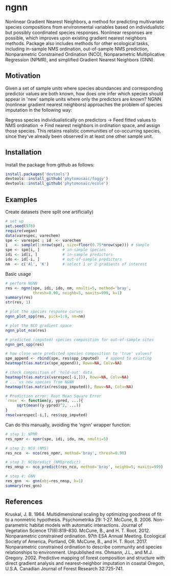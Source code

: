 # ngnn

Nonlinear Gradient Nearest Neighbors, a method for predicting multivariate species compositions from environmental variables based on individualistic but possibly coordinated species responses. Nonlinear responses are possible, which improves upon existing gradient nearest neighbors methods. Package also includes methods for other ecological tasks, including in-sample NMS ordination, out-of-sample NMS prediction, Nonparametric Constrained Ordination (NCO), Nonparametric Multiplicative Regression (NPMR), and simplified Gradient Nearest Neighbors (GNN).

## Motivation

Given a set of sample units where species abundances and corresponding predictor values are both known, how does one infer which species should appear in 'new' sample units where only the predictors are known?  NGNN (nonlinear gradient nearest neighbors) approaches the problem of species imputation in the following way:

Regress species individualistically on predictors -> Feed fitted values to NMS ordination -> Find nearest neighbors in ordination space, and assign those species.  This retains realistic communities of co-occurring species, since they've already been observed in at least one other sample unit.  

## Installation

Install the package from github as follows:
```r
install.packages('devtools')
devtools::install_github('phytomosaic/foggy')
devtools::install_github('phytomosaic/ecole')
```

## Examples

Create datasets (here split one artificially)
```r
# set up
set.seed(978)
require(vegan)
data(varespec, varechem)
spe <- varespec ; id  <- varechem
i   <- sample(1:nrow(spe), size=floor(0.75*nrow(spe))) # sample
spe <- spe[i, ]          # in-sample species
idi <- id[i, ]           # in-sample predictors
ido <- id[-i, ]          # out-of-sample predictors
nm  <- c('Al', 'K')      # select 1 or 2 gradients of interest
```

Basic usage
```r
# perform NGNN
res <- ngnn(spe, idi, ido, nm, nmulti=5, method='bray',
            thresh=0.90, neighb=5, maxits=999, k=1)
summary(res)
str(res, 1)

# plot the species response curves
ngnn_plot_spp(res, pick=1:9, nm=nm)

# plot the NCO gradient space
ngnn_plot_nco(res)

# predicted (imputed) species composition for out-of-sample sites
ngnn_get_spp(res)

# how close were predicted species composition to 'true' values?
spe_append <- rbind(spe, res$spp_imputed)   # append to existing
heatmap(t(as.matrix(spe_append)), Rowv=NA, Colv=NA)

# check composition of 'hold-out' data
heatmap(t(as.matrix(varespec[-i,])), Rowv=NA, Colv=NA)
# ... vs new species from NGNN
heatmap(t(as.matrix(res$spp_imputed)), Rowv=NA, Colv=NA)

# Prediction error: Root Mean Square Error
`rmse` <- function(y, ypred, ...){
     sqrt(mean((y-ypred)^2, ...))
}
rmse(varespec[-i,], res$spp_imputed)
```

Can do this manually, avoiding the 'ngnn' wrapper function:
```r
# step 1: NPMR
res_npmr <- npmr(spe, idi, ido, nm, nmulti=5)

# step 2: NCO (NMS)
res_nco  <- nco(res_npmr, method='bray', thresh=0.90)

# step 3: NCOpredict (NMSpredict)
res_nmsp <- nco_predict(res_nco, method='bray', neighb=5, maxits=999)

# step 4: GNN
res_gnn  <- gnn(obj=res_nmsp, k=1)
summary(res_gnn)
```

## References

Kruskal, J. B. 1964. Multidimensional scaling by optimizing goodness of fit to a nonmetric hypothesis. Psychometrika 29: 1-27.
McCune, B. 2006. Non-parametric habitat models with automatic interactions. Journal of Vegetation Science 17(6):819-830. 
McCune, B., and H. T. Root. 2012. Nonparametric constrained ordination. 97th ESA Annual Meeting. Ecological Society of America, Portland, OR.
McCune, B., and H. T. Root. 2017. Nonparametric constrained ordination to describe community and species relationships to environment. Unpublished ms.
Ohmann, J.L., and M.J. Gregory. 2002. Predictive mapping of forest composition and structure with direct gradient analysis and nearest-neighbor imputation in coastal Oregon, U.S.A. Canadian Journal of Forest Research 32:725-741.
